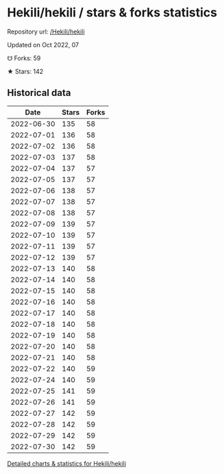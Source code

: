# Hekili/hekili / stars & forks statistics

Repository url: [/Hekili/hekili](https://github.com/Hekili/hekili)

Updated on Oct 2022, 07

☋ Forks: 59

★ Stars: 142

## Historical data
| Date | Stars | Forks |
|------|-------|-------|
| 2022-06-30 | 135 | 58 | 
| 2022-07-01 | 136 | 58 | 
| 2022-07-02 | 136 | 58 | 
| 2022-07-03 | 137 | 58 | 
| 2022-07-04 | 137 | 57 | 
| 2022-07-05 | 137 | 57 | 
| 2022-07-06 | 138 | 57 | 
| 2022-07-07 | 138 | 57 | 
| 2022-07-08 | 138 | 57 | 
| 2022-07-09 | 139 | 57 | 
| 2022-07-10 | 139 | 57 | 
| 2022-07-11 | 139 | 57 | 
| 2022-07-12 | 139 | 57 | 
| 2022-07-13 | 140 | 58 | 
| 2022-07-14 | 140 | 58 | 
| 2022-07-15 | 140 | 58 | 
| 2022-07-16 | 140 | 58 | 
| 2022-07-17 | 140 | 58 | 
| 2022-07-18 | 140 | 58 | 
| 2022-07-19 | 140 | 58 | 
| 2022-07-20 | 140 | 58 | 
| 2022-07-21 | 140 | 58 | 
| 2022-07-22 | 140 | 59 | 
| 2022-07-24 | 140 | 59 | 
| 2022-07-25 | 141 | 59 | 
| 2022-07-26 | 141 | 59 | 
| 2022-07-27 | 142 | 59 | 
| 2022-07-28 | 142 | 59 | 
| 2022-07-29 | 142 | 59 | 
| 2022-07-30 | 142 | 59 | 


[Detailed charts & statistics for Hekili/hekili](https://reviewgithub.com/rep/Hekili/hekili)
